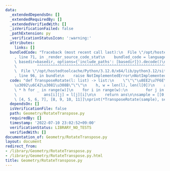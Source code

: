 ```yaml
---
data:
  _extendedDependsOn: []
  _extendedRequiredBy: []
  _extendedVerifiedWith: []
  _isVerificationFailed: false
  _pathExtension: py
  _verificationStatusIcon: ':warning:'
  attributes:
    links: []
  bundledCode: "Traceback (most recent call last):\n  File \"/opt/hostedtoolcache/Python/3.12.0/x64/lib/python3.12/site-packages/onlinejudge_verify/documentation/build.py\"\
    , line 71, in _render_source_code_stat\n    bundled_code = language.bundle(stat.path,\
    \ basedir=basedir, options={'include_paths': [basedir]}).decode()\n          \
    \         ^^^^^^^^^^^^^^^^^^^^^^^^^^^^^^^^^^^^^^^^^^^^^^^^^^^^^^^^^^^^^^^^^^^^^^^^^^^^^^^^^\n\
    \  File \"/opt/hostedtoolcache/Python/3.12.0/x64/lib/python3.12/site-packages/onlinejudge_verify/languages/python.py\"\
    , line 96, in bundle\n    raise NotImplementedError\nNotImplementedError\n"
  code: "def TransposeRotate(l: list) -> list:\n    \"\"\"\u8EE2\u7F6E\u884C\u5217\
    \u3092\u6C42\u3081\u308B\"\"\"\n    h, w = len(l), len(l[0])\n    ans = [[None]\
    \ * h for _ in range(w)]\n    for i in range(w):\n        for j in range(h):\n\
    \            ans[i][j] = l[j][i]\n\n    return ans\n\nsample = [[0, 1, 2, 3],\
    \ [4, 5, 6, 7], [8, 9, 10, 11]]\nprint(*TransposeRotate(sample), sep=\"\\n\")"
  dependsOn: []
  isVerificationFile: false
  path: Geometry/RotateTranspose.py
  requiredBy: []
  timestamp: '2022-07-10 23:02:52+09:00'
  verificationStatus: LIBRARY_NO_TESTS
  verifiedWith: []
documentation_of: Geometry/RotateTranspose.py
layout: document
redirect_from:
- /library/Geometry/RotateTranspose.py
- /library/Geometry/RotateTranspose.py.html
title: Geometry/RotateTranspose.py
---
```


